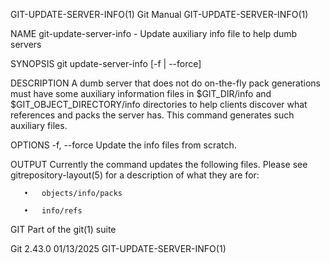 GIT-UPDATE-SERVER-INFO(1)						  Git Manual						     GIT-UPDATE-SERVER-INFO(1)

NAME
       git-update-server-info - Update auxiliary info file to help dumb servers

SYNOPSIS
       git update-server-info [-f | --force]

DESCRIPTION
       A dumb server that does not do on-the-fly pack generations must have some auxiliary information files in $GIT_DIR/info and $GIT_OBJECT_DIRECTORY/info
       directories to help clients discover what references and packs the server has. This command generates such auxiliary files.

OPTIONS
       -f, --force
	   Update the info files from scratch.

OUTPUT
       Currently the command updates the following files. Please see gitrepository-layout(5) for a description of what they are for:

       •   objects/info/packs

       •   info/refs

GIT
       Part of the git(1) suite

Git 2.43.0								  01/13/2025						     GIT-UPDATE-SERVER-INFO(1)
